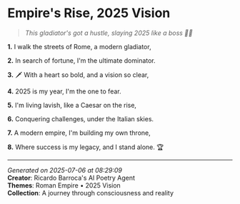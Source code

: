 # Empire's Rise, 2025 Vision

> *This gladiator's got a hustle, slaying 2025 like a boss 💪🔥*

**1.** I walk the streets of Rome, a modern gladiator,


**2.** In search of fortune, I'm the ultimate dominator.


**3.** 🗡️ With a heart so bold, and a vision so clear,


**4.** 2025 is my year, I'm the one to fear.


**5.** I'm living lavish, like a Caesar on the rise,


**6.** Conquering challenges, under the Italian skies.


**7.** A modern empire, I'm building my own throne,


**8.** Where success is my legacy, and I stand alone. 🏆



---

*Generated on 2025-07-06 at 08:29:09*  
**Creator**: Ricardo Barroca's AI Poetry Agent  
**Themes**: Roman Empire • 2025 Vision  
**Collection**: A journey through consciousness and reality